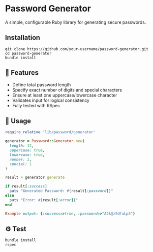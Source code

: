 # Password Generator

A simple, configurable Ruby library for generating secure passwords.

## Installation

```
git clone https://github.com/your-username/password-generator.git
cd password-generator
bundle install
```


## 🔧 Features

- Define total password length
- Specify exact number of digits and special characters
- Ensure at least one uppercase/lowercase character
- Validates input for logical consistency
- Fully tested with RSpec

## 🚀 Usage

```ruby
require_relative 'lib/password/generator'

generator = Password::Generator.new(
  length: 12,
  uppercase: true,
  lowercase: true,
  number: 2,
  special: 1
)

result = generator.generate

if result[:success]
  puts "Generated Password: #{result[:password]}"
else
  puts "Error: #{result[:error]}"
end

Example output: {:success=>true, :password=>"A2k@z9dfuLp3"}

```
## ⚙️ Test

```ruby
bundle install
rspec
```
